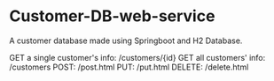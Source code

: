 # Customer-DB-web-service
A customer database made using Springboot and H2 Database.


GET a single customer's info: /customers/{id}
GET all customers' info: /customers
POST: /post.html
PUT: /put.html
DELETE: /delete.html
